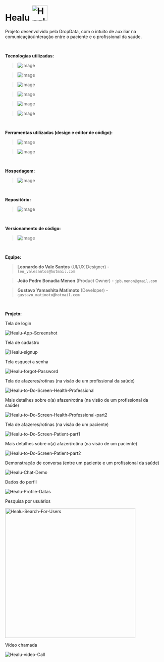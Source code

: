<h1>Healu <img width="50px" height="50px" src="https://i.ibb.co/ZT3Pg5Y/Healu.png" alt="Healu" border="0" /></h1>

<p>Projeto desenvolvido pela DropData, com o intuito de auxiliar na comunicação/interação entre o paciente e o profissional da saúde.</p><br>

<p><strong>Tecnologias utilizadas:</strong></p>

>	![image](https://img.shields.io/badge/JavaScript-323330?style=for-the-badge&logo=javascript&logoColor=F7DF1E)

> ![image](https://img.shields.io/badge/React-20232A?style=for-the-badge&logo=react&logoColor=61DAFB)

> ![image](https://img.shields.io/badge/Node.js-339933?style=for-the-badge&logo=nodedotjs&logoColor=white)

> ![image](https://img.shields.io/badge/firebase-ffca28?style=for-the-badge&logo=firebase&logoColor=black)

> ![image](https://img.shields.io/badge/HTML5-E34F26?style=for-the-badge&logo=html5&logoColor=white)

> ![image](https://img.shields.io/badge/CSS3-1572B6?style=for-the-badge&logo=css3&logoColor=white)

<br>
<p><strong>Ferramentas utilizadas (design e editor de código):</strong></p>

> ![image](https://img.shields.io/badge/Figma-F24E1E?style=for-the-badge&logo=figma&logoColor=white)

> ![image](https://img.shields.io/badge/VSCode-0078D4?style=for-the-badge&logo=visual%20studio%20code&logoColor=white)
<br>

<p><strong>Hospedagem:</strong></p>

> ![image](https://img.shields.io/badge/Netlify-00C7B7?style=for-the-badge&logo=netlify&logoColor=white)

<br>

<p><strong>Repositório:</strong>

> ![image](https://img.shields.io/badge/GitHub-100000?style=for-the-badge&logo=github&logoColor=white)

<br>

<p><strong>Versionamento de código:</strong>

> ![image](https://img.shields.io/badge/GIT-E44C30?style=for-the-badge&logo=git&logoColor=white)

<br>

<p><strong>Equipe:</strong></p>

> <strong>Leonardo do Vale Santos</strong> (UI/UX Designer) - ```leo_valesantos@hotmail.com```

> <strong>João Pedro Bonadia Menon</strong> (Product Owner) - ```jpb.menon@gmail.com```

> <strong>Gustavo Yamashita Matimoto</strong> (Developer) - ```gustavo_matimoto@hotmail.com```

<br>
<p><strong>Projeto:</strong></p>

<p>Tela de login</p>
<img src="https://i.ibb.co/jWKhNGB/Healu-App-Screenshot.png" alt="Healu-App-Screenshot" border="0">

<p>Tela de cadastro</p>
<img src="https://i.ibb.co/Gx35YqK/Healu-signup.png" alt="Healu-signup" border="0">

<p>Tela esqueci a senha</p>
<img src="https://i.ibb.co/KjKL2np/Healu-forgot-Password.png" alt="Healu-forgot-Password" border="0">

<p>Tela de afazeres/rotinas (na visão de um profissional da saúde)</p>
<img src="https://i.ibb.co/wcHSW49/Healu-to-Do-Screen-Health-Professional.png" alt="Healu-to-Do-Screen-Health-Professional" border="0">

<p>Mais detalhes sobre o(a) afazer/rotina (na visão de um profissional da saúde)</p>
<img src="https://i.ibb.co/GV6xBGD/Healu-to-Do-Screen-Health-Professional-part2.png" alt="Healu-to-Do-Screen-Health-Professional-part2" border="0">

<p>Tela de afazeres/rotinas (na visão de um paciente)</p>
<img src="https://i.ibb.co/FWsV5Vx/Healu-to-Do-Screen-Patient-part1.png" alt="Healu-to-Do-Screen-Patient-part1" border="0">

<p>Mais detalhes sobre o(a) afazer/rotina (na visão de um paciente)</p>
<img src="https://i.ibb.co/dbLrVd0/Healu-to-Do-Screen-Patient-part2.png" alt="Healu-to-Do-Screen-Patient-part2" border="0">

<p>Demonstração de conversa (entre um paciente e um profissional da saúde)</p>
<img src="https://i.ibb.co/BGgLvpN/Healu-Chat-Demo.png" alt="Healu-Chat-Demo" border="0">

<p>Dados do perfil</p>
<img src="https://i.ibb.co/10JqdHS/Healu-Profile-Datas.png" alt="Healu-Profile-Datas" border="0">

<p>Pesquisa por usuários</p>
<img src="https://i.ibb.co/ZhPk55X/Healu-Search-For-Users.png" alt="Healu-Search-For-Users" border="0" height="420px">

<p>Vídeo chamada</p>
<img src="https://i.ibb.co/whjv5r8/Healu-video-Call.png" alt="Healu-video-Call" border="0">
